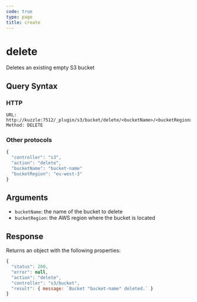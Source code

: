 ```yaml
---
code: true
type: page
title: create
---
```


# delete

Deletes an existing empty S3 bucket

## Query Syntax

### HTTP

```http
URL: http://kuzzle:7512/_plugin/s3/bucket/delete/<bucketName>/<bucketRegion>
Method: DELETE
```

### Other protocols 

```js
{
  "controller": "s3",
  "action": "delete",
  "bucketName": "bucket-name"
  "bucketRegion": "eu-west-3"
}
```

## Arguments

- `bucketName`: the name of the bucket to delete
- `bucketRegion`: the AWS region where the bucket is located

## Response

Returns an object with the following properties:

```js
{
  "status": 200,
  "error": null,
  "action": "delete",
  "controller": "s3/bucket",
  "result": { message: `Bucket "bucket-name" deleted.` }
}
```
